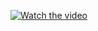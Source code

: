 
[![Watch the video](https://i.stack.imgur.com/Vp2cE.png)]([https://youtu.be/vt5fpE0bzSY](https://github.com/A-M-Alizadeh/MAD_G39/blob/main/screenshots/Screen_recording_20240116_225632.mp4)https://github.com/A-M-Alizadeh/MAD_G39/blob/main/screenshots/Screen_recording_20240116_225632.mp4)
